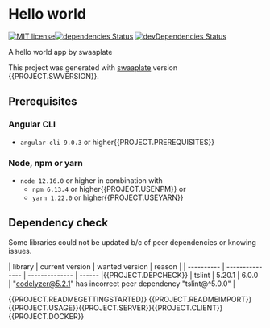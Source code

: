 # Hello world

[![MIT license](https://img.shields.io/badge/license-MIT-blue.svg)](./LICENSE.md)[![dependencies Status](https://david-dm.org/inpercima/hello-world/status.svg)](https://david-dm.org/inpercima/hello-world)
[![devDependencies Status](https://david-dm.org/inpercima/hello-world/dev-status.svg)](https://david-dm.org/inpercima/hello-world?type=dev)

A hello world app by swaaplate

This project was generated with [swaaplate](https://github.com/inpercima/swaaplate) version {{PROJECT.SWVERSION}}.

## Prerequisites

### Angular CLI

* `angular-cli 9.0.3` or higher{{PROJECT.PREREQUISITES}}

### Node, npm or yarn

* `node 12.16.0` or higher in combination with
  * `npm 6.13.4` or higher{{PROJECT.USENPM}} or
  * `yarn 1.22.0` or higher{{PROJECT.USEYARN}}

## Dependency check

Some libraries could not be updated b/c of peer dependencies or knowing issues.

| library    | current version | wanted version | reason |
| ---------- | --------------- | -------------- | ------ |{{PROJECT.DEPCHECK}}
| tslint     | 5.20.1          | 6.0.0          | "codelyzer@5.2.1" has incorrect peer dependency "tslint@^5.0.0" |

{{PROJECT.READMEGETTINGSTARTED}}
{{PROJECT.READMEIMPORT}}{{PROJECT.USAGE}}{{PROJECT.SERVER}}{{PROJECT.CLIENT}}{{PROJECT.DOCKER}}
